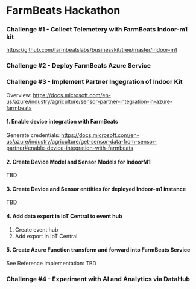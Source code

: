 # FarmBeats Hackathon

### Challenge #1 - Collect Telemetery with FarmBeats Indoor-m1 kit

https://github.com/farmbeatslabs/businesskit/tree/master/Indoor-m1

### Challenge #2 - Deploy FarmBeats Azure Service

### Challenge #3 - Implement Partner Ingegration of Indoor Kit 

Overview: https://docs.microsoft.com/en-us/azure/industry/agriculture/sensor-partner-integration-in-azure-farmbeats

#### 1. Enable device integration with FarmBeats

Generate credentials: https://docs.microsoft.com/en-us/azure/industry/agriculture/get-sensor-data-from-sensor-partner#enable-device-integration-with-farmbeats

#### 2. Create Device Model and Sensor Models for IndoorM1

TBD

#### 3. Create Device and Sensor enttities for deployed Indoor-m1 instance

TBD

#### 4. Add data export in IoT Central to event hub

1. Create event hub
2. Add export in IoT Central

#### 5. Create Azure Function transform and forward into FarmBeats Service

See Reference Implementation: TBD

### Challenge #4 - Experiment with AI and Analytics via DataHub




